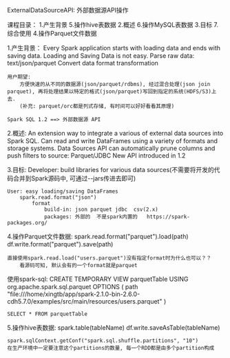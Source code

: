 ExternalDataSourceAPI: 外部数据源API操作

课程目录：
	1.产生背景                          5.操作hive表数据
	2.概述                              6.操作MySQL表数据
	3.目标                              7.综合使用
	4.操作Parquet文件数据



1.产生背景：
	Every Spark application starts with loading data and ends with saving data.
	Loading and Saving Data is not easy.
	Parse raw data: text/json/parquet
	Convert data format transformation

	用户期望: 
		方便快速的从不同的数据源(json/parquet/rdbms), 经过混合处理(json join parquet), 再将处理结果以特定的格式(json/parquet)写回到指定的系统(HDFS/S3)上去.
		(补充: parquet/orc都是列式存储, 有时间可以好好看看其原理)

	Spark SQL 1.2 ==> 外部数据源 API



2.概述: 
	An extension way to integrate a various of external data sources into Spark SQL.
	Can read and write DataFrames using a variety of formats and storage systems.
	Data Sources API can automatically prune columns and push filters to source: Parquet/JDBC
	New API introduced in 1.2



3.目标: 
	Developer: build libraries for various data sources(不需要将开发的代码合并到Spark源码中, 可通过--jars传进去即可)

	User: easy loading/saving DataFrames
		spark.read.format("json")
			format
				build-in: json parquet jdbc  csv(2.x)
				packages: 外部的  不是spark内置的   https://spark-packages.org/




4.操作Parquet文件数据:
	spark.read.format("parquet").load(path)
	df.write.format("parquet").save(path)

	直接使用spark.read.load("users.parquet")没有指定format时为什么也可以？？
		看源码可知, 默认会有的一个format就是parquet


使用spark-sql:
	CREATE TEMPORARY VIEW parquetTable
	USING org.apache.spark.sql.parquet
	OPTIONS (
  	path "file:///home/xingtb/app/spark-2.1.0-bin-2.6.0-cdh5.7.0/examples/src/main/resources/users.parquet"
	)

	SELECT * FROM parquetTable




5.操作hive表数据:
	spark.table(tableName)
	df.write.saveAsTable(tableName)

	spark.sqlContext.getConf("spark.sql.shuffle.partitions", "10")
	在生产环境中一定要注意这个partitions的数量, 每一个RDD都是由多个partition构成





